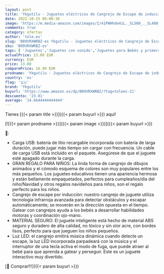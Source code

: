 ```yaml
---
layout: post
title: 'Ykgutilu - Juguetes eléctricos de Cangrejo de Escape de inducción  Juguetes educativos para niños de Cangrejo de Carga USB móvil Juguetes de música para bebés Regalos para niños de 6 Meses a 5 años'
date: 2022-10-25 06:00:36
image: 'https://m.media-amazon.com/images/I/41PWHhde4iL._SL500_._SL400_.jpg'
comments: true
category: ofertas
author: 'tole.es'
slug: 'B09VRXWRBZ-es Ykgutilu - Juguetes eléctricos de Cangrejo de Escape de...'
sku: 'B09VRXWRBZ-es'
tags: [ 'Juguetes','Juguetes con sonido','Juguetes para Bebés y primera infancia','Juguetes y juegos','bebés','ykgutilu','🇪🇸', ]
actualPrice: 13.08 EUR
currency: EUR
price: 13.08
comparePrice: 16.99 EUR
prodname: 'Ykgutilu - Juguetes eléctricos de Cangrejo de Escape de inducción  Juguetes educativos para niños de Cangrejo de Carga USB móvil Juguetes de música para bebés Regalos para niños de 6 Meses a 5 años'
country: 'es'
flag: '🇪🇸'
brand: 'Ykgutilu'
buyurl: 'https://www.amazon.es/dp/B09VRXWRBZ/?tag=tolees-21'
descuento: '23.01'
average: '14.6644444444444'
---
```


Tienes [{{< param title >}}]({{< param buyurl >}}) aqui!

[![{{< param prodname >}}]({{< param image >}})]({{< param buyurl >}})

🔎:

- Carga USB: batería de litio recargable incorporada con batería de larga duración, puede jugar más tiempo sin cargar con frecuencia. Un cable de carga USB está incluido en el paquete. Asegúrese de que el juguete esté apagado durante la carga.
- GRAN REGALO PARA NIÑOS: La linda forma de cangrejo de dibujos animados y el cómodo esquema de colores son muy populares entre los más pequeños. Los juguetes educativos tienen una apariencia hermosa y están bellamente empaquetados, perfectos para cumpleaños/día del niño/Navidad y otros regalos navideños para niños, son el regalo perfecto para los niños.
- Cangrejo de escape por inducción: nuestro cangrejo de juguete utiliza tecnología infrarroja avanzada para detectar obstáculos y escapar automáticamente; se moverán en la dirección opuesta en el tiempo. Gatear con cangrejos ayuda a los bebés a desarrollar habilidades motoras y coordinación ojo-mano.
- MATERIAL SEGURO: El juguete inteligente está hecho de material ABS seguro y duradero de alta calidad, no tóxico y sin olor acre, con bordes lisos, perfecto para que jueguen los niños pequeños.
- Luz LED: el cangrejo emitirá música dinámica cuando detecte un escape, la luz LED incorporada parpadeará con la música y el interruptor de una tecla activa el modo de fuga, que puede atraer al bebé para que aprenda a gatear y perseguir. Este es un juguete interactivo muy divertido.

[🛒 Comprar!!!]({{< param buyurl >}})
